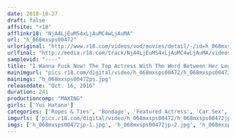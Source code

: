 ```yaml
---
date: 2018-10-27
draft: false
affsite: "r18"
afflinkr18: "NjA4LjEuMS4xLjAuMC4wLjAuMA"
url: "h_068mxsps00472"
urloriginal: "http://www.r18.com/videos/vod/movies/detail/-/id=h_068mxsps00472"
urlfinal: "http://media.r18.com/track/NjA4LjEuMS4xLjAuMC4wLjAuMA/videos/vod/movies/detail/-/id=h_068mxsps00472"
samplevid: "----"
title: "I Wanna Fuck Now! The Top Actress With The Word Between Her Legs - Yui Hatano (4 Hours)"
mainimgurl: "pics.r18.com/digital/video/h_068mxsps00472/h_068mxsps00472ps.jpg"
mainimgs: "h_068mxsps00472ps.jpg"
releasedate: "Oct. 16, 2016"
duration: 241
productioncomp: "MAXING"
girls: ['Yui Hatano']
categories: ['Ropes & Ties', 'Bondage', 'Featured Actress', 'Car Sex', 'Sex Toys', 'Over 4 Hours', 'Hi-Def', 'Actress Best Compilation']
imgurls: ['pics.r18.com/digital/video/h_068mxsps00472/h_068mxsps00472jp-1.jpg', 'pics.r18.com/digital/video/h_068mxsps00472/h_068mxsps00472jp-2.jpg', 'pics.r18.com/digital/video/h_068mxsps00472/h_068mxsps00472jp-3.jpg', 'pics.r18.com/digital/video/h_068mxsps00472/h_068mxsps00472jp-4.jpg', 'pics.r18.com/digital/video/h_068mxsps00472/h_068mxsps00472jp-5.jpg', 'pics.r18.com/digital/video/h_068mxsps00472/h_068mxsps00472jp-6.jpg', 'pics.r18.com/digital/video/h_068mxsps00472/h_068mxsps00472jp-7.jpg', 'pics.r18.com/digital/video/h_068mxsps00472/h_068mxsps00472jp-8.jpg', 'pics.r18.com/digital/video/h_068mxsps00472/h_068mxsps00472jp-9.jpg', 'pics.r18.com/digital/video/h_068mxsps00472/h_068mxsps00472jp-10.jpg', 'pics.r18.com/digital/video/h_068mxsps00472/h_068mxsps00472jp-11.jpg', 'pics.r18.com/digital/video/h_068mxsps00472/h_068mxsps00472jp-12.jpg', 'pics.r18.com/digital/video/h_068mxsps00472/h_068mxsps00472jp-13.jpg', 'pics.r18.com/digital/video/h_068mxsps00472/h_068mxsps00472jp-14.jpg', 'pics.r18.com/digital/video/h_068mxsps00472/h_068mxsps00472jp-15.jpg', 'pics.r18.com/digital/video/h_068mxsps00472/h_068mxsps00472jp-16.jpg', 'pics.r18.com/digital/video/h_068mxsps00472/h_068mxsps00472jp-17.jpg', 'pics.r18.com/digital/video/h_068mxsps00472/h_068mxsps00472jp-18.jpg', 'pics.r18.com/digital/video/h_068mxsps00472/h_068mxsps00472jp-19.jpg', 'pics.r18.com/digital/video/h_068mxsps00472/h_068mxsps00472jp-20.jpg']
imgs: ['h_068mxsps00472jp-1.jpg', 'h_068mxsps00472jp-2.jpg', 'h_068mxsps00472jp-3.jpg', 'h_068mxsps00472jp-4.jpg', 'h_068mxsps00472jp-5.jpg', 'h_068mxsps00472jp-6.jpg', 'h_068mxsps00472jp-7.jpg', 'h_068mxsps00472jp-8.jpg', 'h_068mxsps00472jp-9.jpg', 'h_068mxsps00472jp-10.jpg', 'h_068mxsps00472jp-11.jpg', 'h_068mxsps00472jp-12.jpg', 'h_068mxsps00472jp-13.jpg', 'h_068mxsps00472jp-14.jpg', 'h_068mxsps00472jp-15.jpg', 'h_068mxsps00472jp-16.jpg', 'h_068mxsps00472jp-17.jpg', 'h_068mxsps00472jp-18.jpg', 'h_068mxsps00472jp-19.jpg', 'h_068mxsps00472jp-20.jpg']
---
```

